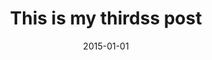 ---
title: This is my thirdss post
date: 2015-01-01
location: Jakarta
tags:
    - event
    - tech
    - sport
---